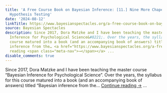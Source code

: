 ```yaml
---
title: 'A Free Course Book on Bayesian Inference: [11.] Nine More Chapers on Bayesian
  Hypothesis Testing'
date: '2024-08-12'
linkTitle: https://www.bayesianspectacles.org/a-free-course-book-on-bayesian-inference-11-nine-more-chapers-on-bayesian-hypothesis-testing/
source: Bayesian Spectacles
description: Since 2017, Dora Matzke and I have been teaching the master course &#8220;Bayesian
  Inference for Psychological Science&#8221;. Over the years, the syllabus for this
  course matured into a book (and an accompanying book of answers) titled &#8220;Bayesian
  inference from the… <a href="https://www.bayesianspectacles.org/a-free-course-book-on-bayesian-inference-11-nine-more-chapers-on-bayesian-hypothesis-testing/">Continue
  reading <span class="meta-nav">→</span></a> ...
disable_comments: true
---
```

Since 2017, Dora Matzke and I have been teaching the master course &#8220;Bayesian Inference for Psychological Science&#8221;. Over the years, the syllabus for this course matured into a book (and an accompanying book of answers) titled &#8220;Bayesian inference from the… <a href="https://www.bayesianspectacles.org/a-free-course-book-on-bayesian-inference-11-nine-more-chapers-on-bayesian-hypothesis-testing/">Continue reading <span class="meta-nav">→</span></a> ...